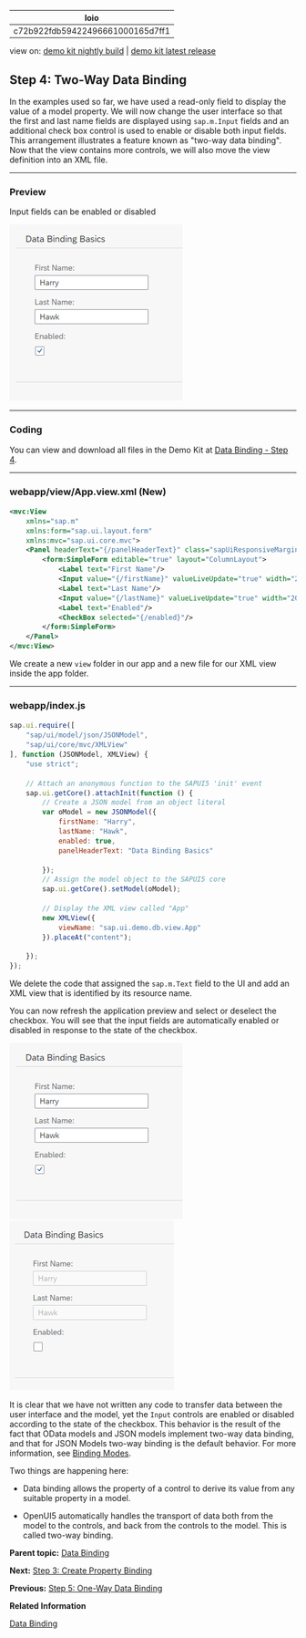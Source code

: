 <!-- loioc72b922fdb59422496661000165d7ff1 -->

| loio |
| -----|
| c72b922fdb59422496661000165d7ff1 |

<div id="loio">

view on: [demo kit nightly build](https://openui5nightly.hana.ondemand.com/topic/c72b922fdb59422496661000165d7ff1) | [demo kit latest release](https://sdk.openui5.org/topic/c72b922fdb59422496661000165d7ff1)</div>

## Step 4: Two-Way Data Binding

In the examples used so far, we have used a read-only field to display the value of a model property. We will now change the user interface so that the first and last name fields are displayed using `sap.m.Input` fields and an additional check box control is used to enable or disable both input fields. This arrangement illustrates a feature known as "two-way data binding". Now that the view contains more controls, we will also move the view definition into an XML file.

***

### Preview

   
  
<a name="loioc72b922fdb59422496661000165d7ff1__fig_r1j_pst_mr"/>Input fields can be enabled or disabled

 ![](images/loio61d68f167778425bbdd2abd7d550ae65_HiRes.png "Input fields can be enabled or disabled") 

***

### Coding

You can view and download all files in the Demo Kit at [Data Binding - Step 4](https://sdk.openui5.org/explored.html#/sample/sap.ui.core.tutorial.databinding.04/preview).

***

### webapp/view/App.view.xml \(New\)

```xml
<mvc:View
	xmlns="sap.m"
	xmlns:form="sap.ui.layout.form"
	xmlns:mvc="sap.ui.core.mvc">
	<Panel headerText="{/panelHeaderText}" class="sapUiResponsiveMargin" width="auto">
		<form:SimpleForm editable="true" layout="ColumnLayout">
			<Label text="First Name"/>
			<Input value="{/firstName}" valueLiveUpdate="true" width="200px" enabled="{/enabled}"/>
			<Label text="Last Name"/>
			<Input value="{/lastName}" valueLiveUpdate="true" width="200px" enabled="{/enabled}"/>
			<Label text="Enabled"/>
			<CheckBox selected="{/enabled}"/>
		</form:SimpleForm>
	</Panel>
</mvc:View>
```

We create a new `view` folder in our app and a new file for our XML view inside the app folder.

***

### webapp/index.js

```js
sap.ui.require([
	"sap/ui/model/json/JSONModel",
	"sap/ui/core/mvc/XMLView"
], function (JSONModel, XMLView) {
	"use strict";

	// Attach an anonymous function to the SAPUI5 'init' event
	sap.ui.getCore().attachInit(function () {
		// Create a JSON model from an object literal
		var oModel = new JSONModel({
			firstName: "Harry",
			lastName: "Hawk",
			enabled: true,
			panelHeaderText: "Data Binding Basics"

		});
		// Assign the model object to the SAPUI5 core
		sap.ui.getCore().setModel(oModel);

		// Display the XML view called "App"
		new XMLView({
			viewName: "sap.ui.demo.db.view.App"
		}).placeAt("content");

	});
});
```

We delete the code that assigned the `sap.m.Text` field to the UI and add an XML view that is identified by its resource name.

You can now refresh the application preview and select or deselect the checkbox. You will see that the input fields are automatically enabled or disabled in response to the state of the checkbox.

![](images/loio61d68f167778425bbdd2abd7d550ae65_HiRes.png)![](images/loio6222561089bb4559beafb33b456bc8d4_HiRes.png)

It is clear that we have not written any code to transfer data between the user interface and the model, yet the `Input` controls are enabled or disabled according to the state of the checkbox. This behavior is the result of the fact that OData models and JSON models implement two-way data binding, and that for JSON Models two-way binding is the default behavior. For more information, see [Binding Modes](Data_Binding_68b9644.md#loio68b9644a253741e8a4b9e4279a35c247__section_BindingModes).

Two things are happening here:

-   Data binding allows the property of a control to derive its value from any suitable property in a model.

-   OpenUI5 automatically handles the transport of data both from the model to the controls, and back from the controls to the model. This is called two-way binding.


**Parent topic:** [Data Binding](Data_Binding_e531093.md "In this tutorial, we will explain the concepts of data binding in OpenUI5.")

**Next:** [Step 3: Create Property Binding](Step_3_Create_Property_Binding_d70e989.md "Although there is no visible difference, the text on the screen is now derived from model data.")

**Previous:** [Step 5: One-Way Data Binding](Step_5_One_Way_Data_Binding_88756c0.md "In contrast to the two-way binding behavior shown above, one-way data binding is also possible. Here, data is transported in one direction only: from the model, through the binding instance to the consumer (usually the property of a control), but never in the other direction. In this example, we will change the previous example to use one-way data binding. This will illustrate how the flow of data from the user interface back to the model can be switched off if required.")

**Related Information**  


[Data Binding](Data_Binding_68b9644.md "You use data binding to bind UI elements to data sources to keep the data in sync and allow data editing on the UI.")

